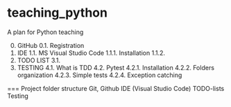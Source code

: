 # teaching_python
A plan for Python teaching

0. GitHub
   0.1. Registration
2. IDE
   1.1. MS Visual Studio Code
   1.1.1. Installation
   1.1.2. 
3. TODO LIST
   3.1.
4. TESTING
4.1. What is TDD
4.2. Pytest
   4.2.1. Installation
   4.2.2. Folders organization
   4.2.3. Simple tests
   4.2.4. Exception catching

===
Project folder structure
Git, Github
IDE (Visual Studio Code)
TODO-lists
Testing
